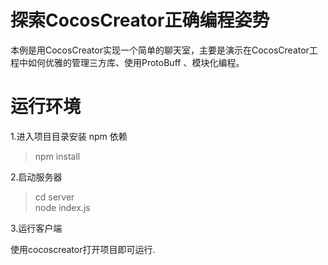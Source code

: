# 探索CocosCreator正确编程姿势
本例是用CocosCreator实现一个简单的聊天室，主要是演示在CocosCreator工程中如何优雅的管理三方库、使用ProtoBuff
、模块化编程。

# 运行环境

1.进入项目目录安装 npm 依赖
>npm install

2.启动服务器
>cd server \
node index.js

3.运行客户端

使用cocoscreator打开项目即可运行.


